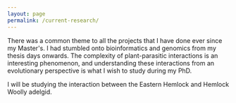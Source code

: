 ```yaml
---
layout: page
permalink: /current-research/
---
```


There was a common theme to all the projects that I have done ever since my Master's. 
I had stumbled onto bioinformatics and genomics from my thesis days onwards. The complexity of plant-parasitic interactions is an interesting phenomenon, 
and understanding these interactions from an evolutionary perspective is what I wish to study during my PhD. 

I will be studying the interaction between the Eastern Hemlock and Hemlock Woolly adelgid.
